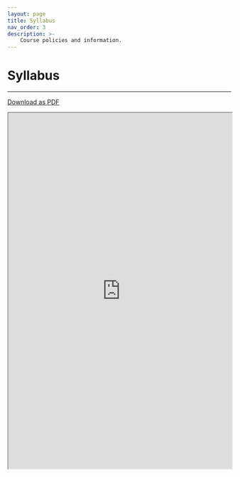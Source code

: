 ```yaml
---
layout: page
title: Syllabus
nav_order: 3
description: >-
    Course policies and information.
---
```


# Syllabus

<hr>

<a href="https://ph142-ucb.github.io/su22/src/syllabus-ph142-su2022.pdf">Download as PDF</a>


<iframe src="https://docs.google.com/document/d/1sEqBuqs7nsmCHphCB_Ttp8eYmvLYN4mb/preview" width="100%" height="800"></iframe>
